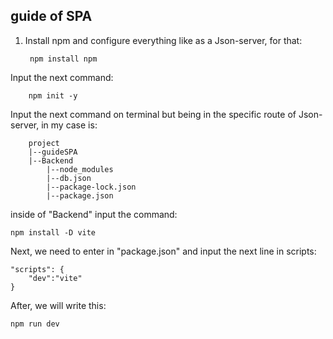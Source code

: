## guide of SPA
1. Install npm and configure everything like as a Json-server, for that:
    
        npm install npm

Input the next command:
        
        npm init -y


Input the next command on terminal but being in the specific route of Json-server, in my case is:

        project
        |--guideSPA
        |--Backend
            |--node_modules
            |--db.json
            |--package-lock.json
            |--package.json

inside of "Backend" input the command: 

    npm install -D vite


Next, we need to enter in "package.json" and input the next line in scripts:
    
    "scripts": {
        "dev":"vite"
    }

After, we will write this:

    npm run dev

